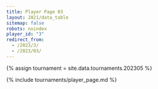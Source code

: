 ```yaml
---
title: Player Page 03
layout: 2021/data_table
sitemap: false
robots: noindex
player_id: "3"
redirect_from:
  - /2023/3/
  - /2023/03/
---
```

{% assign tournament = site.data.tournaments.202305 %}

{% include tournaments/player_page.md %}
